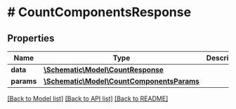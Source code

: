 # # CountComponentsResponse

## Properties

Name | Type | Description | Notes
------------ | ------------- | ------------- | -------------
**data** | [**\Schematic\Model\CountResponse**](CountResponse.md) |  |
**params** | [**\Schematic\Model\CountComponentsParams**](CountComponentsParams.md) |  |

[[Back to Model list]](../../README.md#models) [[Back to API list]](../../README.md#endpoints) [[Back to README]](../../README.md)
